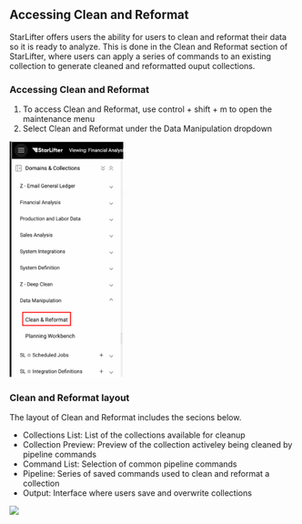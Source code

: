## Accessing Clean and Reformat
StarLifter offers users the ability for users to clean and reformat their data so it is ready to analyze. This is done in the Clean and Reformat section of StarLifter, where users can apply a series of commands to an existing collection to generate cleaned and reformatted ouput collections.

### Accessing Clean and Reformat
1. To access Clean and Reformat, use control + shift + m to open the maintenance menu
2. Select Clean and Reformat under the Data Manipulation dropdown

<img src="../assets/access_clean_and_reformat_matt.png"  style="width:200px" class="border"></img>


### Clean and Reformat layout
The layout of Clean and Reformat includes the secions below.

* Collections List: List of the collections available for cleanup
* Collection Preview: Preview of the collection activeley being cleaned by pipeline commands
* Command List: Selection of common pipeline commands
* Pipeline: Series of saved commands used to clean and reformat a collection
* Output: Interface where users save and overwrite collections

<img src="../assets/..."  style="width:800px" class="border"></img>
